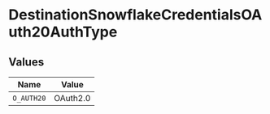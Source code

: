 # DestinationSnowflakeCredentialsOAuth20AuthType


## Values

| Name       | Value      |
| ---------- | ---------- |
| `O_AUTH20` | OAuth2.0   |